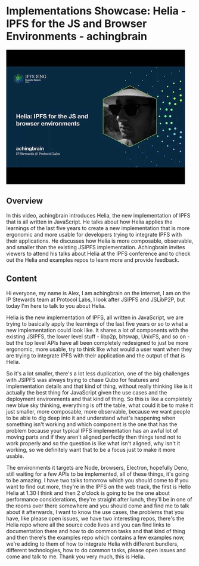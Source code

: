# Implementations Showcase: Helia - IPFS for the JS and Browser Environments - achingbrain

![image for Implementations Showcase: Helia - IPFS for the JS and Browser Environments - achingbrain](/thing23/mqpMR7bbkgg.jpg)

## Overview

In this video, achingbrain introduces Helia, the new implementation of IPFS that is all written in JavaScript. He talks about how Helia applies the learnings of the last five years to create a new implementation that is more ergonomic and more usable for developers trying to integrate IPFS with their applications. He discusses how Helia is more composable, observable, and smaller than the existing JSIPFS implementation. Achingbrain invites viewers to attend his talks about Helia at the IPFS conference and to check out the Helia and examples repos to learn more and provide feedback.

## Content

Hi everyone, my name is Alex, I am achingbrain on the internet, I am on the IP Stewards team at Protocol Labs, I look after JSIPFS and JSLibP2P, but today I'm here to talk to you about Helia.

Helia is the new implementation of IPFS, all written in JavaScript, we are trying to basically apply the learnings of the last five years or so to what a new implementation could look like. It shares a lot of components with the existing JSIPFS, the lower level stuff - libp2p, bitswap, UnixFS, and so on - but the top level APIs have all been completely redesigned to just be more ergonomic, more usable, try to think like what would a user want when they are trying to integrate IPFS with their application and the output of that is Helia.

So it's a lot smaller, there's a lot less duplication, one of the big challenges with JSIPFS was always trying to chase Qubo for features and implementation details and that kind of thing, without really thinking like is it actually the best thing for JavaScript given the use cases and the deployment environments and that kind of thing. So this is like a completely new blue sky thinking, everything is off the table, what could it be to make it just smaller, more composable, more observable, because we want people to be able to dig deep into it and understand what's happening when something isn't working and which component is the one that has the problem because your typical IPFS implementation has an awful lot of moving parts and if they aren't aligned perfectly then things tend not to work properly and so the question is like what isn't aligned, why isn't it working, so we definitely want that to be a focus just to make it more usable.

The environments it targets are Node, browsers, Electron, hopefully Deno, still waiting for a few APIs to be implemented, all of these things, it's going to be amazing. I have two talks tomorrow which you should come to if you want to find out more, they're in the IPFS on the web track, the first is Hello Helia at 1.30 I think and then 2 o'clock is going to be the one about performance considerations, they're straight after lunch, they'll be in one of the rooms over there somewhere and you should come and find me to talk about it afterwards, I want to know the use cases, the problems that you have, like please open issues, we have two interesting repos, there's the Helia repo where all the source code lives and you can find links to documentation there and how to do common tasks and that kind of thing and then there's the examples repo which contains a few examples now, we're adding to them of how to integrate Helia with different bundlers, different technologies, how to do common tasks, please open issues and come and talk to me. Thank you very much, this is Helia.